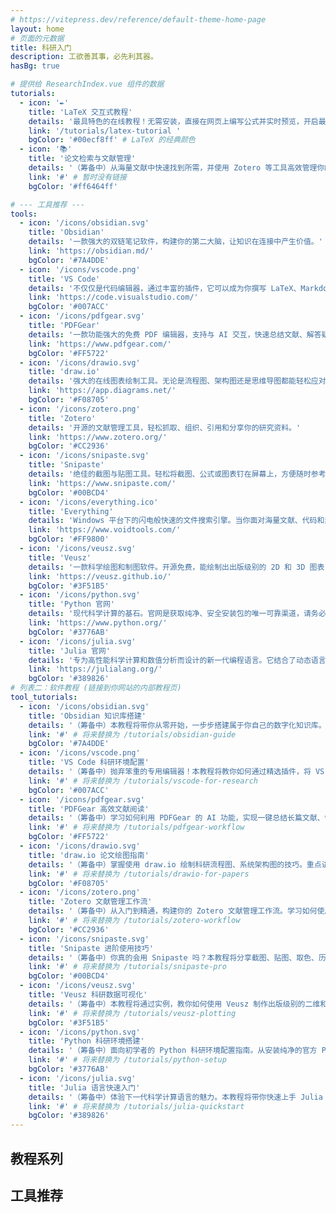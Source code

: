 ```yaml
---
# https://vitepress.dev/reference/default-theme-home-page
layout: home
# 页面的元数据
title: 科研入门
description: 工欲善其事，必先利其器。
hasBg: true

# 提供给 ResearchIndex.vue 组件的数据
tutorials:
  - icon: '✒️'
    title: 'LaTeX 交互式教程'
    details: '最具特色的在线教程！无需安装，直接在网页上编写公式并实时预览，开启最直观的 LaTeX 学习之旅。'
    link: '/tutorials/latex-tutorial '
    bgColor: '#00ecf8ff' # LaTeX 的经典颜色
  - icon: '📚'
    title: '论文检索与文献管理'
    details: '（筹备中）从海量文献中快速找到所需，并使用 Zotero 等工具高效管理你的参考文献。'
    link: '#' # 暂时没有链接
    bgColor: '#ff6464ff'

# --- 工具推荐 ---
tools:
  - icon: '/icons/obsidian.svg'
    title: 'Obsidian'
    details: '一款强大的双链笔记软件，构建你的第二大脑，让知识在连接中产生价值。'
    link: 'https://obsidian.md/'
    bgColor: '#7A4DDE'
  - icon: '/icons/vscode.png'
    title: 'VS Code'
    details: '不仅仅是代码编辑器，通过丰富的插件，它可以成为你撰写 LaTeX、Markdown 笔记和进行数据分析的瑞士军刀。'
    link: 'https://code.visualstudio.com/'
    bgColor: '#007ACC'
  - icon: '/icons/pdfgear.svg'
    title: 'PDFGear'
    details: '一款功能强大的免费 PDF 编辑器，支持与 AI 交互，快速总结文献、解答疑惑。'
    link: 'https://www.pdfgear.com/'
    bgColor: '#FF5722'
  - icon: '/icons/drawio.svg'
    title: 'draw.io'
    details: '强大的在线图表绘制工具。无论是流程图、架构图还是思维导图都能轻松应对，更重要的是它内置 LaTeX 支持，让你在图表中也能插入精美的数学公式。'
    link: 'https://app.diagrams.net/'
    bgColor: '#F08705'
  - icon: '/icons/zotero.png'
    title: 'Zotero'
    details: '开源的文献管理工具，轻松抓取、组织、引用和分享你的研究资料。'
    link: 'https://www.zotero.org/'
    bgColor: '#CC2936'
  - icon: '/icons/snipaste.svg'
    title: 'Snipaste'
    details: '绝佳的截图与贴图工具。轻松将截图、公式或图表钉在屏幕上，方便随时参考与对比，极大提升文献阅读和论文写作效率。'
    link: 'https://www.snipaste.com/'
    bgColor: '#00BCD4'
  - icon: '/icons/everything.ico'
    title: 'Everything'
    details: 'Windows 平台下的闪电般快速的文件搜索引擎。当你面对海量文献、代码和素材时，它能在毫秒间找到你所需的文件，彻底告别 Windows 自带搜索的漫长等待。'
    link: 'https://www.voidtools.com/'
    bgColor: '#FF9800'
  - icon: '/icons/veusz.svg'
    title: 'Veusz'
    details: '一款科学绘图和制图软件。开源免费，能绘制出出版级别的 2D 和 3D 图表，是 Origin 的绝佳替代品。'
    link: 'https://veusz.github.io/'
    bgColor: '#3F51B5'
  - icon: '/icons/python.svg'
    title: 'Python 官网'
    details: '现代科学计算的基石。官网是获取纯净、安全安装包的唯一可靠渠道，请务必认准，避免从搜索引擎的广告链接下载。'
    link: 'https://www.python.org/'
    bgColor: '#3776AB'
  - icon: '/icons/julia.svg'
    title: 'Julia 官网'
    details: '专为高性能科学计算和数值分析而设计的新一代编程语言。它结合了动态语言的易用性和编译语言的速度，是处理复杂计算任务的理想选择。'
    link: 'https://julialang.org/'
    bgColor: '#389826'
# 列表二：软件教程 (链接到你网站的内部教程页)
tool_tutorials:
  - icon: '/icons/obsidian.svg'
    title: 'Obsidian 知识库搭建'
    details: '（筹备中）本教程将带你从零开始，一步步搭建属于你自己的数字化知识库。学习如何利用双向链接，高效整理文献笔记，真正让你的知识网络‘活’起来。'
    link: '#' # 将来替换为 /tutorials/obsidian-guide
    bgColor: '#7A4DDE'
  - icon: '/icons/vscode.png'
    title: 'VS Code 科研环境配置'
    details: '（筹备中）抛弃笨重的专用编辑器！本教程将教你如何通过精选插件，将 VS Code 打造成一个轻量、高效、且高度定制化的科研与写作中心。'
    link: '#' # 将来替换为 /tutorials/vscode-for-research
    bgColor: '#007ACC'
  - icon: '/icons/pdfgear.svg'
    title: 'PDFGear 高效文献阅读'
    details: '（筹备中）学习如何利用 PDFGear 的 AI 功能，实现一键总结长篇文献、快速解答疑难概念。本教程将分享高效阅读、管理高亮与笔记的最佳实践。'
    link: '#' # 将来替换为 /tutorials/pdfgear-workflow
    bgColor: '#FF5722'
  - icon: '/icons/drawio.svg'
    title: 'draw.io 论文绘图指南'
    details: '（筹备中）掌握使用 draw.io 绘制科研流程图、系统架构图的技巧。重点讲解如何在图表中无缝嵌入精美的 LaTeX 数学公式，并导出适用于论文的高清矢量图。'
    link: '#' # 将来替换为 /tutorials/drawio-for-papers
    bgColor: '#F08705'
  - icon: '/icons/zotero.png'
    title: 'Zotero 文献管理工作流'
    details: '（筹备中）从入门到精通，构建你的 Zotero 文献管理工作流。学习如何使用浏览器插件一键抓取文献，并配合 Word 或 LaTeX 插件在写作中轻松插入和格式化引文。'
    link: '#' # 将来替换为 /tutorials/zotero-workflow
    bgColor: '#CC2936'
  - icon: '/icons/snipaste.svg'
    title: 'Snipaste 进阶使用技巧'
    details: '（筹备中）你真的会用 Snipaste 吗？本教程将分享截图、贴图、取色、历史记录等高级功能，让你在文献对比和笔记整理时如虎添翼。'
    link: '#' # 将来替换为 /tutorials/snipaste-pro
    bgColor: '#00BCD4'
  - icon: '/icons/veusz.svg'
    title: 'Veusz 科研数据可视化'
    details: '（筹备中）本教程将通过实例，教你如何使用 Veusz 制作出版级别的二维和三维图表，并进行精细的样式调整，让你的数据会“说话”。'
    link: '#' # 将来替换为 /tutorials/veusz-plotting
    bgColor: '#3F51B5'
  - icon: '/icons/python.svg'
    title: 'Python 科研环境搭建'
    details: '（筹备中）面向初学者的 Python 科研环境配置指南。从安装纯净的官方 Python 开始，到使用 Conda 管理虚拟环境，为你的数据分析之旅打下坚实基础。'
    link: '#' # 将来替换为 /tutorials/python-setup
    bgColor: '#3776AB'
  - icon: '/icons/julia.svg'
    title: 'Julia 语言快速入门'
    details: '（筹备中）体验下一代科学计算语言的魅力。本教程将带你快速上手 Julia 的基础语法和核心优势，并完成你的第一个高性能数值计算任务。'
    link: '#' # 将来替换为 /tutorials/julia-quickstart
    bgColor: '#389826'
---
```


<div class="card-grid-container">
  
  <h2>教程系列</h2>
  <div class="card-grid">
    <ResearchCard 
      v-for="item in $frontmatter.tutorials" 
      :key="item.title"
      :icon="item.icon"
      :title="item.title"
      :details="item.details"
      :link="item.link"
      :bgColor="item.bgColor"
    />
  </div>

  <h2>工具推荐</h2>
  <ToolShowcase 
    :software="$frontmatter.tool_software"
    :tutorials="$frontmatter.tool_tutorials"
  />

</div>
